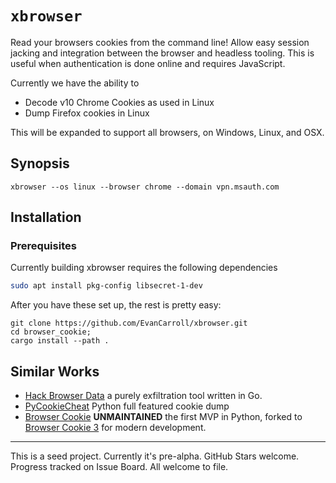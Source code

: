 `xbrowser`
====

Read your browsers cookies from the command line! Allow easy session jacking
and integration between the browser and headless tooling. This is useful when
authentication is done online and requires JavaScript.

Currently we have the ability to 

* Decode v10 Chrome Cookies as used in Linux
* Dump Firefox cookies in Linux

This will be expanded to support all browsers, on Windows, Linux, and OSX.

Synopsis
--------

```shell
xbrowser --os linux --browser chrome --domain vpn.msauth.com
```

Installation
----

### Prerequisites

Currently building xbrowser requires the following dependencies


```sh
sudo apt install pkg-config libsecret-1-dev
```

After you have these set up, the rest is pretty easy:


```
git clone https://github.com/EvanCarroll/xbrowser.git
cd browser_cookie;
cargo install --path .
```

Similar Works
----

* [Hack Browser Data](https://github.com/moonD4rk/HackBrowserData.git) a purely exfiltration tool written in Go.
* [PyCookieCheat](https://github.com/n8henrie/pycookiecheat) Python full featured cookie dump
* [Browser Cookie](https://github.com/richardpenman/browsercookie) **UNMAINTAINED** the first MVP in Python, forked to [Browser Cookie 3](https://github.com/borisbabic/browser_cookie3) for modern development.

----

This is a seed project. Currently it's pre-alpha. GitHub Stars welcome.
Progress tracked on Issue Board. All welcome to file.
